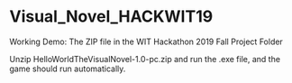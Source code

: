 # Visual_Novel_HACKWIT19

Working Demo: The ZIP file in the WIT Hackathon 2019 Fall Project Folder

Unzip HelloWorldTheVisualNovel-1.0-pc.zip and run the .exe file, and the game should run automatically.
